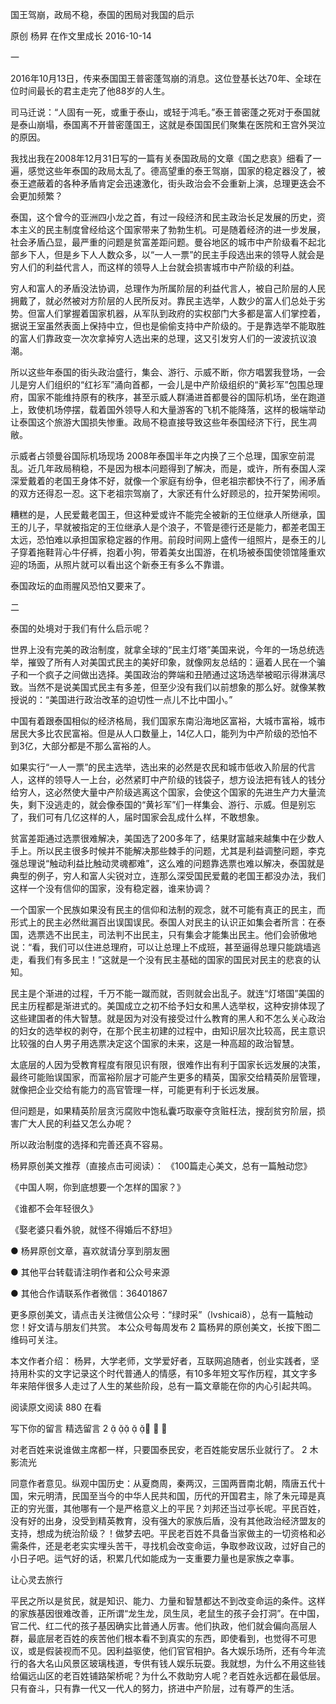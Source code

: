 国王驾崩，政局不稳，泰国的困局对我国的启示

原创 杨昇  在作文里成长  2016-10-14

一

2016年10月13日，传来泰国国王普密蓬驾崩的消息。这位登基长达70年、全球在位时间最长的君主走完了他88岁的人生。


司马迁说：“人固有一死，或重于泰山，或轻于鸿毛。”泰王普密蓬之死对于泰国就是泰山崩塌，泰国离不开普密蓬国王，这就是泰国国民们聚集在医院和王宫外哭泣的原因。



我找出我在2008年12月31日写的一篇有关泰国政局的文章《国之悲哀》细看了一遍，感觉这些年泰国的政局太乱了。德高望重的泰王驾崩，国家的稳定器没了，被泰王遮蔽着的各种矛盾肯定会迅速激化，街头政治会不会重新上演，总理更迭会不会更加频繁？

泰国，这个曾今的亚洲四小龙之首，有过一段经济和民主政治长足发展的历史，资本主义的民主制度曾经给这个国家带来了勃勃生机。可是随着经济的进一步发展，社会矛盾凸显，最严重的问题是贫富差距问题。曼谷地区的城市中产阶级看不起北部乡下人，但是乡下人人数众多，以“一人一票”的民主手段选出来的领导人就会是穷人们的利益代言人，而这样的领导人上台就会损害城市中产阶级的利益。

穷人和富人的矛盾没法协调，总理作为所属阶层的利益代言人，被自己阶层的人民拥戴了，就必然被对方阶层的人民所反对。靠民主选举，人数少的富人们总处于劣势。但富人们掌握着国家机器，从军队到政府的实权部门大多都是富人们掌控着，据说王室虽然表面上保持中立，但也是偷偷支持中产阶级的。于是靠选举不能取胜的富人们靠政变一次次拿掉穷人选出来的总理，这又引发穷人们的一波波抗议浪潮。

所以这些年泰国的街头政治盛行，集会、游行、示威不断，你方唱罢我登场，一会儿是穷人们组织的“红衫军”涌向首都，一会儿是中产阶级组织的“黄衫军”包围总理府，国家不能维持原有的秩序，甚至示威人群涌进首都曼谷的国际机场，坐在跑道上，致使机场停摆，载着国外领导人和大量游客的飞机不能降落，这样的极端举动让泰国这个旅游大国损失惨重。政局不稳直接导致这些年泰国经济下行，民生凋敝。


示威者占领曼谷国际机场现场
2008年泰国半年之内换了三个总理，国家空前混乱。近几年政局稍稳，不是因为根本问题得到了解决，而是，或许，所有泰国人深深爱戴着的老国王身体不好，就像一个家庭有纷争，但老祖宗都快不行了，闹矛盾的双方还得忍一忍。这下老祖宗驾崩了，大家还有什么好顾忌的，拉开架势闹呗。

糟糕的是，人民爱戴老国王，但这种爱或许不能完全被新的王位继承人所继承，国王的儿子，早就被指定的王位继承人是个浪子，不管是德行还是能力，都差老国王太远，恐怕难以承担国家稳定器的作用。前段时间网上盛传一组照片，是泰王的儿子穿着拖鞋背心牛仔裤，抱着小狗，带着美女出国游，在机场被泰国使领馆隆重欢迎的场面，从照片就可以看出这个新泰王有多么不靠谱。



泰国政坛的血雨腥风恐怕又要来了。

二

泰国的处境对于我们有什么启示呢？

世界上没有完美的政治制度，就拿全球的“民主灯塔”美国来说，今年的一场总统选举，摧毁了所有人对美国式民主的美好印象，就像网友总结的：逼着人民在一个骗子和一个疯子之间做出选择。美国政治的弊端和丑陋通过这场选举被昭示得淋漓尽致。当然不是说美国式民主有多差，但至少没有我们以前想象的那么好。就像某教授说的：“美国进行政治改革的迫切性一点儿不比中国小。”

中国有着跟泰国相似的经济格局，我们国家东南沿海地区富裕，大城市富裕，城市居民大多比农民富裕。但是从人口数量上，14亿人口，能列为中产阶级的恐怕不到3亿，大部分都是不那么富裕的人。

如果实行“一人一票”的民主选举，选出来的必然是农民和城市低收入阶层的代言人，这样的领导人一上台，必然紧盯中产阶级的钱袋子，想方设法把有钱人的钱分给穷人，这必然使大量中产阶级逃离这个国家，会使这个国家的先进生产力大量流失，剩下没逃走的，就会像泰国的“黄衫军”们一样集会、游行、示威。但是别忘了，我们可有几亿这样的人，届时国家会乱成什么样，不敢想象。

贫富差距通过选票很难解决，美国选了200多年了，结果财富越来越集中在少数人手上。所以民主很多时候并不能解决那些棘手的问题，尤其是利益调整问题，李克强总理说“触动利益比触动灵魂都难”，这么难的问题靠选票也难以解决，泰国就是典型的例子，穷人和富人尖锐对立，连那么深受国民爱戴的老国王都没办法，我们这样一个没有信仰的国家，没有稳定器，谁来协调？

一个国家一个民族如果没有民主的信仰和法制的观念，就不可能有真正的民主，而形式上的民主必然纰漏百出误国误民。泰国人对民主的认识正如集会者所言：在泰国，选票选不出民主，司法判不出民主，只有集会才能集出民主。他们会骄傲地说：“看，我们可以住进总理府，可以让总理上不成班，甚至逼得总理只能跳墙逃走，看我们有多民主！”这就是一个没有民主基础的国家的国民对民主的悲哀的认知。

民主是个渐进的过程，千万不能一蹴而就，否则就会出乱子。就连“灯塔国”美国的民主历程都是渐进式的。美国成立之初不给予妇女和黑人选举权，这种安排体现了这些建国者的伟大智慧。就是因为对没有接受过什么教育的黑人和不怎么关心政治的妇女的选举权的剥夺，在那个民主初建的过程中，由知识层次比较高，民主意识比较强的白人男子用选票决定这个国家的未来，这是一种高超的政治智慧。

太底层的人因为受教育程度有限见识有限，很难作出有利于国家长远发展的决策，最终可能贻误国家，而富裕阶层才可能产生更多的精英，国家交给精英阶层管理，就像把企业交给有能力的高官管理一样，可能更有利于长远发展。

但问题是，如果精英阶层贪污腐败中饱私囊巧取豪夺贪赃枉法，搜刮贫穷阶层，损害广大人民的利益又怎么办呢？

所以政治制度的选择和完善还真不容易。


杨昇原创美文推荐（直接点击可阅读）：
《100篇走心美文，总有一篇触动您》

《中国人啊，你到底想要一个怎样的国家？》

《谁都不会年轻很久》

《娶老婆只看外貌，就怪不得婚后不舒坦》

●  杨昇原创文章，喜欢就请分享到朋友圈

●  其他平台转载请注明作者和公众号来源

●  其他合作请联系作者微信：36401867

更多原创美文，请点击关注微信公众号：“绿时采”（lvshicai8），总有一篇触动您！好文请与朋友们共赏。
本公众号每周发布 2 篇杨昇的原创美文，长按下图二维码可关注。

本文作者介绍：
杨昇，大学老师，文学爱好者，互联网追随者，创业实践者，坚持用朴实的文字记录这个时代普通人的情感，有10多年短文写作历程，其文字多年来陪伴很多人走过了人生的某些阶段，总有一篇文章能在你的内心引起共鸣。

阅读原文阅读 880
 在看

写下你的留言
精选留言
 2
   🌸 🌸 🌸

 对老百姓来说谁做主席都一样，只要国泰民安，老百姓能安居乐业就行了。
 2
木影流光

 同意作者意见。纵观中国历史：从夏商周，秦两汉，三国两晋南北朝，隋唐五代十国，宋元明清，民国至当今的中华人民共和国，历代的开国君主，除了朱元璋是真正的穷光蛋，其他哪有一个是严格意义上的平民？刘邦还当过亭长呢。平民百姓，没有好的出身，没受到精英教育，没有强大的家族后盾，没有其他政治经济盟友的支持，想成为统治阶级？！做梦去吧。平民老百姓不具备当家做主的一切资格和必需条件，还是老老实实埋头苦干，寻找机会改变命运，争取参政议政，过好自己的小日子吧。运气好的话，积累几代如能成为一支重要力量也是家族之幸事。

让心灵去旅行

 平民之所以是贫民，就是知识、能力、力量和智慧都达不到改变命运的条件。这样的家族基因很难改善，正所谓“龙生龙，凤生凤，老鼠生的孩子会打洞”。在中国，官二代、红二代的孩子基因确实比普通人厉害。他们执政，他们就会偏向高层人群，最底层老百姓的疾苦他们根本看不到真实的东西，即使看到，也觉得不可思议，或是假装视而不见。因利益驱使，他们官官相护。各大娱乐场所，还有今年流行的各大名山风景区玻璃栈道，专供有钱人娱乐玩耍。我就想，为什么不用这些钱给偏远山区的老百姓铺路架桥呢？为什么不救助穷人呢？老百姓永远都在最低层。只有奋斗，只有靠一代又一代人的努力，挤进中产阶层，过有尊严的生活。
